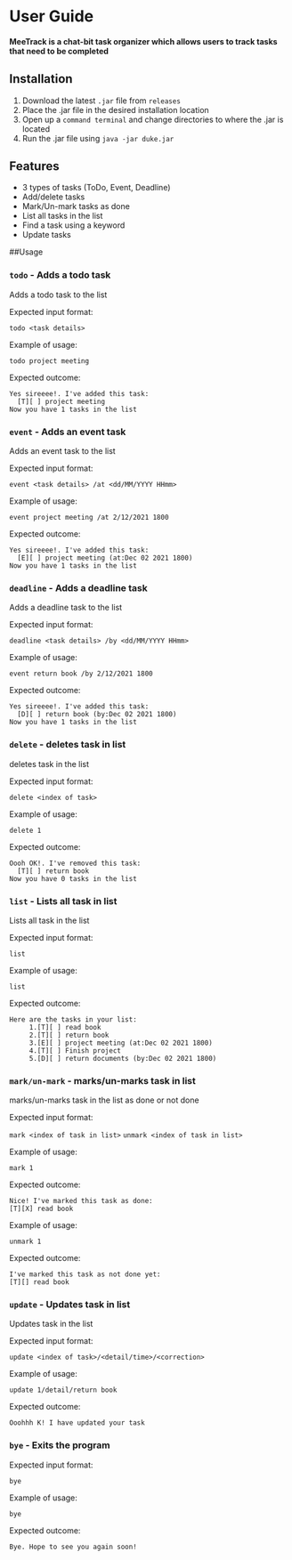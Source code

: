 # User Guide

#### MeeTrack is a chat-bit task organizer which allows users to track tasks that need to be completed

## Installation

1. Download the latest ```.jar``` file from ```releases```
2. Place the .jar file in the desired installation location
3. Open up a ```command terminal``` and change directories to where the .jar is located
4. Run the .jar file using ```java -jar duke.jar```

## Features

- 3 types of tasks (ToDo, Event, Deadline)
- Add/delete tasks
- Mark/Un-mark tasks as done
- List all tasks in the list
- Find a task using a keyword
- Update tasks

##Usage

### `todo` - Adds a todo task

Adds a todo task to the list

Expected input format: 

`todo <task details>`

Example of usage:

`todo project meeting`

Expected outcome:
```
Yes sireeee!. I've added this task:
  [T][ ] project meeting
Now you have 1 tasks in the list
```

### `event` - Adds an event task

Adds an event task to the list

Expected input format:

`event <task details> /at <dd/MM/YYYY HHmm>`

Example of usage:

`event project meeting /at 2/12/2021 1800`

Expected outcome:
```
Yes sireeee!. I've added this task:
  [E][ ] project meeting (at:Dec 02 2021 1800)
Now you have 1 tasks in the list
```

### `deadline` - Adds a deadline task

Adds a deadline task to the list

Expected input format:

`deadline <task details> /by <dd/MM/YYYY HHmm>`

Example of usage:

`event return book /by 2/12/2021 1800`

Expected outcome:
```
Yes sireeee!. I've added this task:
  [D][ ] return book (by:Dec 02 2021 1800)
Now you have 1 tasks in the list
```
### `delete` - deletes task in list

deletes task in the list

Expected input format:

`delete <index of task>`

Example of usage:

`delete 1`

Expected outcome:
```
Oooh OK!. I've removed this task:
  [T][ ] return book
Now you have 0 tasks in the list
```

### `list` - Lists all task in list

Lists all task in the list

Expected input format:

`list`

Example of usage:

`list`

Expected outcome:
```
Here are the tasks in your list:
     1.[T][ ] read book
     2.[T][ ] return book
     3.[E][ ] project meeting (at:Dec 02 2021 1800)
     4.[T][ ] Finish project
     5.[D][ ] return documents (by:Dec 02 2021 1800)
```

### `mark/un-mark` - marks/un-marks task in list

marks/un-marks task in the list as done or not done

Expected input format:

`mark <index of task in list>`
`unmark <index of task in list>`

Example of usage:

`mark 1`

Expected outcome:
```
Nice! I've marked this task as done:
[T][X] read book
```
Example of usage:

`unmark 1`

Expected outcome:
```
I've marked this task as not done yet:
[T][] read book
```
### `update` - Updates task in list

Updates task in the list

Expected input format:

`update <index of task>/<detail/time>/<correction>`

Example of usage:

`update 1/detail/return book`

Expected outcome:
```
Ooohhh K! I have updated your task
```

### `bye` - Exits the program


Expected input format:

`bye`

Example of usage:

`bye`

Expected outcome:
```
Bye. Hope to see you again soon!
```

